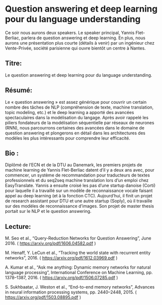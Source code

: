 # Question answering et deep learning pour du language understanding

Ce soir nous aurons deux speakers. Le speaker principal, Yannis
Flet-Berliac, parlera de question answering et deep learning. En plus,
nous aurons une présentation plus courte (détails à venir) par un
ingénieur chez Vente-Privée, société parisienne qui ouvre bientôt un
centre à Nantes.

## Titre:

Le question answering et deep learning pour du language understanding.

## Résumé:

Le « question answering » est assez générique pour couvrir un certain
nombre des tâches de NLP (compréhension de texte, machine translation,
topic modeling, etc.) et le deep learning a apporté des avancées
spectaculaires dans la modélisation du langage. Après avoir rappelé
les piliers fondateurs de la modélisation séquentielle par réseaux de
neurones (RNN), nous parcourrons certaines des avancées dans le
domaine de question answering et plongerons en détail dans les
architectures des modèles les plus intéressants pour comprendre leur
efficacité.

## Bio :

Diplômé de l’ECN et de la DTU au Danemark, les premiers projets de
machine learning de Yannis Flet-Berliac datent d’il y a deux ans avec,
pour commencer, un système de recommandation pour traducteurs de
textes professionnels et du seq2seq machine translation lors d’un
emploi chez EasyTranslate. Yannis a ensuite croisé les pas d’une
startup danoise (Corti) pour laquelle il a travaillé sur un modèle de
reconnaissance vocale faisant appel au deep learning (et à la fonction
CTC). Aujourd’hui, il finit un projet de research assistant pour DTU
et une autre startup (Soply), où il travaille sur des modèles de
reconnaissance d’images. Son projet de master thesis portait sur le
NLP et le question answering.

## Lecture:

M. Seo et al., “Query-Reduction Networks for Question Answering”, June 2016. ( https://arxiv.org/pdf/1606.04582.pdf )

M. Henaff, Y. LeCun et al., “Tracking the world state with recurrent entity networks”, 2016. ( https://arxiv.org/pdf/1612.03969.pdf )

A. Kumar et al., “Ask me anything: Dynamic memory networks for natural language processing”, International Conference on Machine Learning, pp. 1378–1387, 2016. ( https://arxiv.org/pdf/1506.07285.pdf )

S. Sukhbaatar, J. Weston et al., “End-to-end memory networks”, Advances in neural information processing systems, pp. 2440–2448, 2015. ( https://arxiv.org/pdf/1503.08895.pdf )
